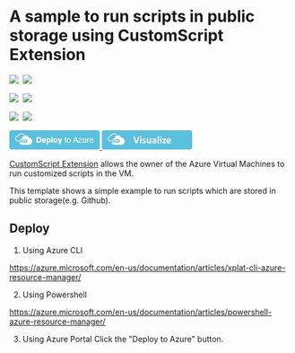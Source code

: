 # A sample to run scripts in public storage using CustomScript Extension

<IMG SRC="https://azurequickstartsservice.blob.core.windows.net/badges/201-customscript-extension-public-storage-on-ubuntu/PublicLastTestDate.svg" />&nbsp;
<IMG SRC="https://azurequickstartsservice.blob.core.windows.net/badges/201-customscript-extension-public-storage-on-ubuntu/PublicDeployment.svg" />&nbsp;

<IMG SRC="https://azurequickstartsservice.blob.core.windows.net/badges/201-customscript-extension-public-storage-on-ubuntu/FairfaxLastTestDate.svg" />&nbsp;
<IMG SRC="https://azurequickstartsservice.blob.core.windows.net/badges/201-customscript-extension-public-storage-on-ubuntu/FairfaxDeployment.svg" />&nbsp;

<IMG SRC="https://azurequickstartsservice.blob.core.windows.net/badges/201-customscript-extension-public-storage-on-ubuntu/BestPracticeResult.svg" />&nbsp;
<IMG SRC="https://azurequickstartsservice.blob.core.windows.net/badges/201-customscript-extension-public-storage-on-ubuntu/CredScanResult.svg" />&nbsp;

<a href="https://portal.azure.com/#create/Microsoft.Template/uri/https%3A%2F%2Fraw.githubusercontent.com%2FAzure%2Fazure-quickstart-templates%2Fmaster%2F201-customscript-extension-public-storage-on-ubuntu%2Fazuredeploy.json" target="_blank">
    <img src="https://raw.githubusercontent.com/Azure/azure-quickstart-templates/master/1-CONTRIBUTION-GUIDE/images/deploytoazure.png"/>
</a>
<a href="http://armviz.io/#/?load=https%3A%2F%2Fraw.githubusercontent.com%2FAzure%2Fazure-quickstart-templates%2Fmaster%2F201-customscript-extension-public-storage-on-ubuntu%2Fazuredeploy.json" target="_blank">
    <img src="https://raw.githubusercontent.com/Azure/azure-quickstart-templates/master/1-CONTRIBUTION-GUIDE/images/visualizebutton.png"/>
</a>

[CustomScript Extension](https://github.com/Azure/azure-linux-extensions/tree/master/CustomScript) allows the owner of the Azure Virtual Machines to run customized scripts in the VM.

This template shows a simple example to run scripts which are stored in public storage(e.g. Github).

## Deploy

1. Using Azure CLI

  https://azure.microsoft.com/en-us/documentation/articles/xplat-cli-azure-resource-manager/

2. Using Powershell

  https://azure.microsoft.com/en-us/documentation/articles/powershell-azure-resource-manager/

3. Using Azure Portal
  Click the "Deploy to Azure" button.

